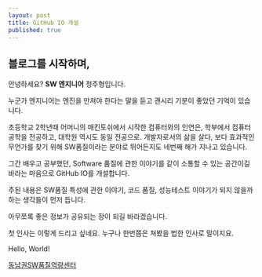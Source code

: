 ```yaml
---
layout: post
title: GitHub IO 개설
published: true
---
```



## 블로그를 시작하며,



안녕하세요? **SW 엔지니어** 정주형입니다.

누군가 엔지니어는 엔진을 만져야 한다는 말을 듣고 괜시리 기분이 좋았던 기억이 있습니다.

초등학교 2학년때 어머니의 매킨토쉬에서 시작한 컴퓨터와의 인연은,
학부에서 컴퓨터공학을 전공하고, 대학원 역시도 동일 전공으로.
개발자로서의 삶을 살다, 보다 효과적인 무언가를 찾기 위해
SW품질이라는 분야로 뛰어든지도 네번째 해가 지나고 있습니다.

그간 배우고 공부했던, Software 품질에 관한 이야기를 같이 소통할 수 있는 공간이길 바라는 마음으로 GitHub IO를 개설합니다.

주된 내용은
SW품질 특성에 관한 이야기, 코드 품질, 성능테스트 이야기가 되지 않을까 하는 생각들이 먼저 듭니다.

아무쪼록 좋은 정보가 공유되는 장이 되길 바라겠습니다.

첫 인사는 이렇게 드리고 싶네요.
누구나 한번쯤은 쳐봤을 법한 인사로 말이지요.

Hello, World!



[동남권SW품질역량센터](http://dsq.busanit.or.kr)
